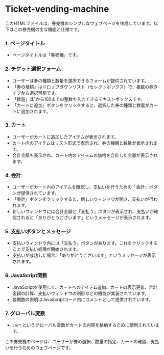# Ticket-vending-machine
このHTMLファイルは、券売機のシンプルなウェブページを作成しています。以下はこの券売機の主な機能と仕様です。

### 1. ページタイトル
- ページタイトルは「券売機」です。

### 2. チケット選択フォーム
- ユーザーは券の種類と数量を選択できるフォームが提供されています。
- 「券の種類」はドロップダウンリスト（セレクトボックス）で、複数の券タイプから選択可能です。
- 「数量」は1から100までの整数を入力できるテキストボックスです。
- 「カートに追加」ボタンをクリックすると、選択した券の種類と数量がカートに追加されます。

### 3. カート
- ユーザーがカートに追加したアイテムが表示されます。
- カート内のアイテムはリスト形式で表示され、券の種類と数量が表示されます。
- 合計金額も表示され、カート内のアイテムの価格を合計した金額が表示されます。

### 4. 会計
- ユーザーがカート内のアイテムを確認し、支払いを行うための「会計」ボタンが提供されています。
- 「会計」ボタンをクリックすると、新しいウィンドウが開き、支払いが行われます。
- 新しいウィンドウには合計金額と「支払う」ボタンが表示され、支払いが確認されると「ありがとうございます」というメッセージが表示されます。

### 5. 支払いボタンとメッセージ
- 支払いウィンドウ内には「支払う」ボタンがあります。これをクリックすることで支払い処理が開始されます。
- 支払いが成功した場合、「ありがとうございます」というメッセージが表示されます。

### 6. JavaScript関数
- JavaScriptを使用して、カートへのアイテム追加、カートの表示更新、合計金額の計算、支払いウィンドウの制御などの機能が実装されています。
- 各関数の説明はJavaScriptコード内にコメントとして提供されています。

### 7. グローバル変数
- `cart` というグローバル変数がカートの内容を格納するために使用されています。

この券売機のページは、ユーザーが券の選択、数量の指定、カートの確認、支払いを行うためのウェブページです。
